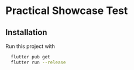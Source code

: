 # Practical Showcase Test

## Installation

Run this project with

```bash
  flutter pub get
  flutter run --release
```